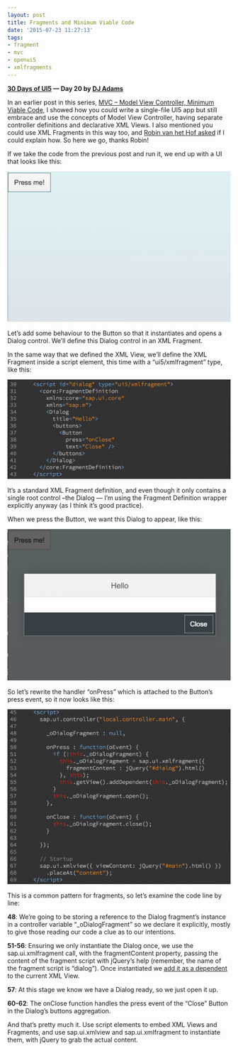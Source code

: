 ```yaml
---
layout: post
title: Fragments and Minimum Viable Code
date: '2015-07-23 11:27:13'
tags:
- fragment
- mvc
- openui5
- xmlfragments
---
```


**[30 Days of UI5](/2015/07/04/30-days-of-ui5/) &mdash; Day 20 by [DJ Adams](//qmacro.org/about/)**

In an earlier post in this series, [MVC – Model View Controller, Minimum Viable Code](/2015/07/21/mvc-model-view-controller-minimum-viable-code/), I showed how you could write a single-file UI5 app but still embrace and use the concepts of Model View Controller, having separate controller definitions and declarative XML Views. I also mentioned you could use XML Fragments in this way too, and [Robin van het Hof asked](https://twitter.com/Qualiture/status/623467858652200960) if I could explain how. So here we go, thanks Robin!

If we take the code from the previous post and run it, we end up with a UI that looks like this:

![](/content/images/2018/02/Screen-Shot-2015-07-21-at-17.33.38-624x420.png)

Let’s add some behaviour to the Button so that it instantiates and opens a Dialog control. We’ll define this Dialog control in an XML Fragment.

In the same way that we defined the XML View, we’ll define the XML Fragment inside a script element, this time with a “ui5/xmlfragment” type, like this:

![](/content/images/2018/02/Screen-Shot-2015-07-21-at-17.43.19-624x277.png)

It’s a standard XML Fragment definition, and even though it only contains a single root control –the Dialog — I’m using the Fragment Definition wrapper explicitly anyway (as I think it’s good practice).

When we press the Button, we want this Dialog to appear, like this:

![](/content/images/2018/02/Screen-Shot-2015-07-21-at-17.39.49-624x422.png)

So let’s rewrite the handler “onPress” which is attached to the Button’s press event, so it now looks like this:

![](/content/images/2018/02/Screen-Shot-2015-07-21-at-17.42.59-624x488.png)

This is a common pattern for fragments, so let’s examine the code line by line:

**48**: We’re going to be storing a reference to the Dialog fragment’s instance in a controller variable “_oDialogFragment” so we declare it explicitly, mostly to give those reading our code a clue as to our intentions.

**51-56**: Ensuring we only instantiate the Dialog once, we use the sap.ui.xmlfragment call, with the fragmentContent property, passing the content of the fragment script with jQuery’s help (remember, the name of the fragment script is “dialog”). Once instantiated we [add it as a dependent](http://stackoverflow.com/a/24640317/384366) to the current XML View.

**57**: At this stage we know we have a Dialog ready, so we just open it up.

**60-62**: The onClose function handles the press event of the “Close” Button in the Dialog’s buttons aggregation.

And that’s pretty much it. Use script elements to embed XML Views and Fragments, and use sap.ui.xmlview and sap.ui.xmlfragment to instantiate them, with jQuery to grab the actual content.


